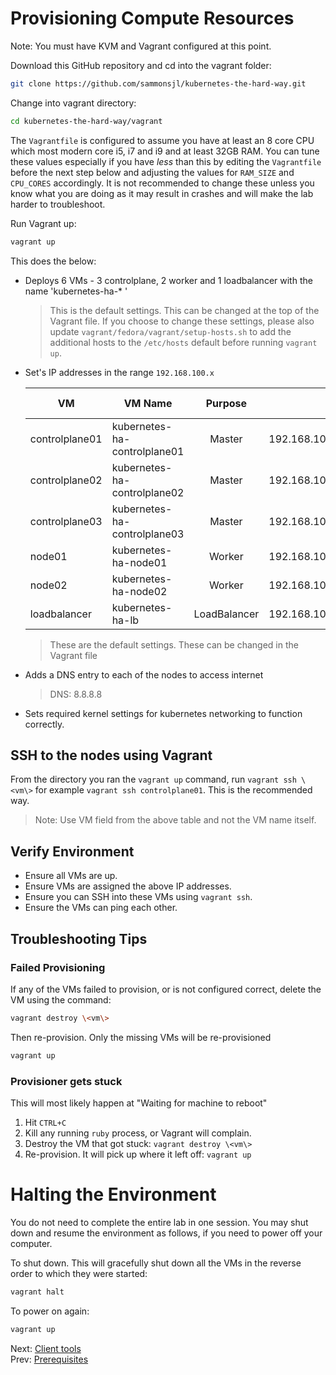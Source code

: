 # Provisioning Compute Resources

Note: You must have KVM and Vagrant configured at this point.

Download this GitHub repository and cd into the vagrant folder:

```bash
git clone https://github.com/sammonsjl/kubernetes-the-hard-way.git
```

Change into vagrant directory:

```bash
cd kubernetes-the-hard-way/vagrant
```

The `Vagrantfile` is configured to assume you have at least an 8 core CPU which most modern core i5, i7 and i9 and at least 32GB RAM. You can tune these values especially if you have *less* than this by editing the `Vagrantfile` before the next step below and adjusting the values for `RAM_SIZE` and `CPU_CORES` accordingly. It is not recommended to change these unless you know what you are doing as it may result in crashes and will make the lab harder to troubleshoot.

Run Vagrant up:

```bash
vagrant up
```


This does the below:

- Deploys 6 VMs - 3 controlplane, 2 worker and 1 loadbalancer with the name 'kubernetes-ha-* '
    > This is the default settings. This can be changed at the top of the Vagrant file.
    > If you choose to change these settings, please also update `vagrant/fedora/vagrant/setup-hosts.sh`
    > to add the additional hosts to the `/etc/hosts` default before running `vagrant up`.

- Set's IP addresses in the range `192.168.100.x`

    | VM             | VM Name                      |   Purpose    |             IP | Forwarded Port |  RAM |
    |----------------|------------------------------|:------------:|---------------:|---------------:|-----:|
    | controlplane01 | kubernetes-ha-controlplane01 |    Master    | 192.168.100.11 |           2711 | 2048 |
    | controlplane02 | kubernetes-ha-controlplane02 |    Master    | 192.168.100.12 |           2712 | 1024 |
    | controlplane03 | kubernetes-ha-controlplane03 |    Master    | 192.168.100.13 |           2713 | 1024 |
    | node01         | kubernetes-ha-node01         |    Worker    | 192.168.100.21 |           2721 |  512 |
    | node02         | kubernetes-ha-node02         |    Worker    | 192.168.100.22 |           2722 | 1024 |
    | loadbalancer   | kubernetes-ha-lb             | LoadBalancer | 192.168.100.30 |           2730 | 1024 |

    > These are the default settings. These can be changed in the Vagrant file

- Adds a DNS entry to each of the nodes to access internet
    > DNS: 8.8.8.8

- Sets required kernel settings for kubernetes networking to function correctly.

## SSH to the nodes using Vagrant

  From the directory you ran the `vagrant up` command, run `vagrant ssh \<vm\>` for example `vagrant ssh controlplane01`. This is the recommended way.
  > Note: Use VM field from the above table and not the VM name itself.

## Verify Environment

- Ensure all VMs are up.
- Ensure VMs are assigned the above IP addresses.
- Ensure you can SSH into these VMs using `vagrant ssh`.
- Ensure the VMs can ping each other.

## Troubleshooting Tips

### Failed Provisioning

If any of the VMs failed to provision, or is not configured correct, delete the VM using the command:

```bash
vagrant destroy \<vm\>
```

Then re-provision. Only the missing VMs will be re-provisioned

```bash
vagrant up
```

### Provisioner gets stuck

This will most likely happen at "Waiting for machine to reboot"

1. Hit `CTRL+C`
2. Kill any running `ruby` process, or Vagrant will complain.
3. Destroy the VM that got stuck: `vagrant destroy \<vm\>`
4. Re-provision. It will pick up where it left off: `vagrant up`

# Halting the Environment

You do not need to complete the entire lab in one session. You may shut down and resume the environment as follows, if you need to power off your computer.

To shut down. This will gracefully shut down all the VMs in the reverse order to which they were started:

```bash
vagrant halt
```

To power on again:

```bash
vagrant up
```

Next: [Client tools](03-client-tools.md)<br>
Prev: [Prerequisites](01-prerequisites.md)

